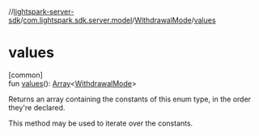 //[lightspark-server-sdk](../../../index.md)/[com.lightspark.sdk.server.model](../index.md)/[WithdrawalMode](index.md)/[values](values.md)

# values

[common]\
fun [values](values.md)(): [Array](https://kotlinlang.org/api/latest/jvm/stdlib/kotlin/-array/index.html)&lt;[WithdrawalMode](index.md)&gt;

Returns an array containing the constants of this enum type, in the order they're declared.

This method may be used to iterate over the constants.
